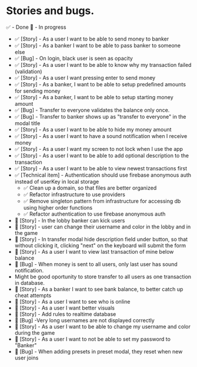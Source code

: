 # Stories and bugs.

✅ - Done
🔵 - In progress

- ✅ [Story] - As a user I want to be able to send money to banker
- ✅ [Story] - As a banker I want to be able to pass banker to someone else
- ✅ [Bug] - On login, black user is seen as opacity
- ✅ [Story] - As a user I want to be able to know why my transaction failed (validation)
- ✅ [Story] - As a user I want pressing enter to send money
- ✅ [Story] - As a banker, I want to be able to setup predefined amounts for sending money
- ✅ [Story] - As a banker, I want to be able to setup starting money amount
- ✅ [Bug] - Transfer to everyone validates the balance only once.
- ✅ [Bug] - Transfer to banker shows up as "transfer to everyone" in the modal title
- ✅ [Story] - As a user I want to be able to hide my money amount
- ✅ [Story] - As a user I want to have a sound notification when I receive money
- ✅ [Story] - As a user I want my screen to not lock when I use the app
- ✅ [Story] - As a user I want to be able to add optional description to the transaction
- ✅ [Story] - As a user I want to be able to view newest transactions first
- ✅ [Technical item] - Authentication should use firebase anonymous auth instead of userKey in local storage
  - ✅ Clean up a domain, so that files are better organized
  - ✅ Refactor infrastructure to use providers
  - ✅ Remove singleton pattern from infrastructure for accessing db using higher order functions
  - ✅ Refactor authentication to use firebase anonymous auth
- 🔵 [Story] - In the lobby banker can kick users
- 🔵 [Story] - user can change their username and color in the lobby and in the game
- 🔵 [Story] - In transfer modal hide description field under button, so that without clicking it, clicking "next" on the keyboard will submit the form
- 🔵 [Story] - As a user I want to view last transaction of mine below balance
- 🔵 [Bug] - When money is sent to all users, only last user has sound notification.
- Might be good oportunity to store transfer to all users as one transaction in database.
- 🔵 [Story] - As a banker I want to see bank balance, to better catch up cheat attempts
- 🔵 [Story] - As a user I want to see who is online
- 🔵 [Story] - As a user I want better visuals
- 🔵 [Story] - Add rules to realtime database
- 🔵 [Bug] -Very long usernames are not displayed correctly
- 🔵 [Story] - As a user I want to be able to change my username and color during the game
- 🔵 [Story] - As a user I want to not be able to set my password to "Banker"
- 🔵 [Bug] - When adding presets in preset modal, they reset when new user joins